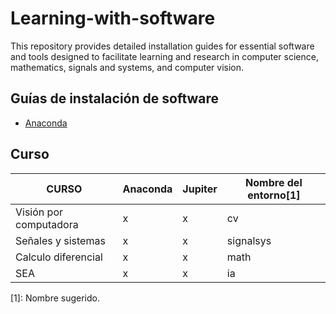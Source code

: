 # Learning-with-software
This repository provides detailed installation guides for essential software and tools designed to facilitate learning and research in computer science, mathematics, signals and systems, and computer vision. 

## Guías de instalación de software

- [Anaconda](guides/conda/conda-install.md)

## Curso

| CURSO                    | Anaconda | Jupiter | Nombre del entorno[1] |
| ------------------------ | -------- | ------- | --------------------- |
| Visión por computadora   |    x     |    x    | cv                    |
| Señales y sistemas       |    x     |    x    | signalsys             |
| Calculo diferencial      |    x     |    x    | math                  |
| SEA                      |    x     |    x    | ia                    |
[1]: Nombre sugerido.
